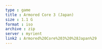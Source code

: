 ```yaml
---
type : game
title : Armored Core 3 (Japan)
size : 1.1 G
format : iso
archive : zip
server : myrient
link2 : Armored%20Core%203%20%28Japan%29
---
```

